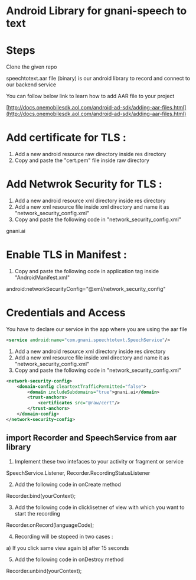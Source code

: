 # Android Library for gnani-speech to text





# Steps

Clone the given repo 

 speechtotext.aar file (binary) is our android library to record and connect to our backend service

You can follow below link to learn how to  add AAR file to your project

[http://docs.onemobilesdk.aol.com/android-ad-sdk/adding-aar-files.html](http://docs.onemobilesdk.aol.com/android-ad-sdk/adding-aar-files.html)


# Add certificate for TLS :

1) Add a new android resource raw directory inside res directory
2) Copy and paste the "cert.pem" file inside raw directory

# Add Netwrok Security for TLS :

1) Add a new android resource xml directory inside res directory
2) Add a new xml resource file inside xml directory and name it as "network_security_config.xml"
3) Copy and paste the following code in "network_security_config.xml"

<network-security-config>
    <domain-config cleartextTrafficPermitted="false">
        <domain includeSubdomains="true">gnani.ai</domain>
        <trust-anchors>
            <certificates src="@raw/cert"/>
        </trust-anchors>
    </domain-config>
</network-security-config>

# Enable TLS in Manifest :
1) Copy and paste the following code in application tag inside "AndroidManifest.xml"

android:networkSecurityConfig="@xml/network_security_config"


# Credentials and Access

You have to declare our service in the app where you are using the aar file
```xml
<service android:name="com.gnani.speechtotext.SpeechService"/>
```
1) Add a new android resource xml directory inside res directory
2) Add a new xml resource file inside xml directory and name it as "network_security_config.xml"
3) Copy and paste the following code in "network_security_config.xml"
```xml
<network-security-config>
    <domain-config cleartextTrafficPermitted="false">
        <domain includeSubdomains="true">gnani.ai</domain>
        <trust-anchors>
            <certificates src="@raw/cert"/>
        </trust-anchors>
    </domain-config>
</network-security-config>


```
## import Recorder and SpeechService from aar library
1.  Implement these two intefaces to your activity or fragment or service

SpeechService.Listener, Recorder.RecordingStatusListener

2.  Add the following code in onCreate method



Recorder.bind(yourContext);

3.  Add the following code in clicklisetner of view with which you want to start the recording

Recorder.onRecord(languageCode);

4.  Recording will be stopeed in two cases :

a) If you click same view again b) after 15 seconds

5.  Add the following code in onDestroy method

Recorder.unbind(yourContext);



